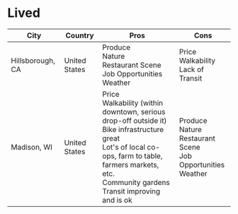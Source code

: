 # Lived
| City             | Country       | Pros                                                                                                                                                                                                                  | Cons                                                                          |
| ---------------- | ------------- | --------------------------------------------------------------------------------------------------------------------------------------------------------------------------------------------------------------------- | ----------------------------------------------------------------------------- |
| Hillsborough, CA | United States | Produce  <br>Nature  <br>Restaurant Scene  <br>Job Opportunities  <br>Weather                                                                                                                                         | Price  <br>Walkability  <br>Lack of Transit                                   |
| Madison, WI      | United States | Price  <br>Walkability (within downtown, serious drop-off outside it)<br>Bike infrastructure great<br>Lot's of local co-ops, farm to table, farmers markets, etc.<br>Community gardens<br>Transit improving and is ok | Produce  <br>Nature  <br>Restaurant Scene  <br>Job Opportunities  <br>Weather |
